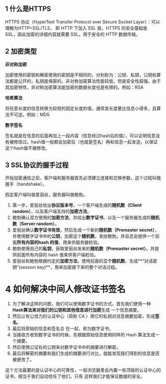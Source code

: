 ## 1 什么是HTTPS

HTTPS 协议（HyperText Transfer Protocol over Secure Socket Layer）：可以理解为HTTP+SSL/TLS， 即 HTTP 下加入 SSL 层，HTTPS 的安全基础是 SSL，因此加密的详细内容就需要 SSL，用于安全的 HTTP 数据传输。

## 2 加密类型

**非对称加密**

加密使用的密钥和解密使用的密钥是不相同的，分别称为：公钥、私钥，公钥和算法都是公开的，私钥是保密的。非对称加密算法性能较低，但是安全性超强，由于其加密特性，非对称加密算法能加密的数据长度也是有限的。例如：RSA

**哈希算法**

将任意长度的信息转换为较短的固定长度的值，通常其长度要比信息小得多，且算法不可逆。例如：MD5

**数字签名**

签名就是在信息的后面再加上一段内容（信息经过hash后的值），可以证明信息没有被修改过。hash值一般都会加密后（也就是签名）再和信息一起发送，以保证这个hash值不被修改。

## 3 SSL协议的握手过程

开始加密通信之前，客户端和服务器首先必须建立连接和交换参数，这个过程叫做握手（handshake）。

假定客户端叫做爱丽丝，服务器叫做鲍勃。

1. 第一步，爱丽丝给出**协议版本号**，一个客户端生成的**随机数（Client random）**，以及客户端支持的**加密方法**。
2. 鲍勃确认双方使用的**加密方法**，并给出**数字证书**、以及一个服务器生成的**随机数（Server random）**。
3. 爱丽丝确认**数字证书有效**，然后生成一个新的**随机数（Premaster secret）**，并使用数字证书中的**公钥**，加密这个**随机数**，发给鲍勃。并且还会提供一个前面**所有内容的hash 的值**，用来供服务器检验。
4. 鲍勃使用自己的**私钥**，获取爱丽丝发来的**随机数（Premaster secret）**。并提供前面所有内容的 hash 值来供客户端检验。
5. 爱丽丝和鲍勃根据约定的**加密方法**，使用前面的**三个随机数**，生成**“对话密钥”(session key)**，用来加密接下来的整个对话过程。



# 4 如何解决中间人修改证书签名

1. 为了解决这样的问题，我们可以使用数字证书的方式，首先我们使用一种**Hash算法来对我们的公钥和其他信息进行加密**生成 一个信息摘要。
2. 然后让有公信力的认证中心（简称 CA ）用它的私钥对消息摘要加密，形成**签名**。
3. 最后将原始的信息和签名合 在一起，称为数字证书。
4. 当接收方收到数字证书的时候，先根据原始信息使用同样的 Hash 算法生成一个摘要。
5. 然后使用公证处的公钥来对数字证书中的摘要进行解密。
6. 最后将解密的摘要和我们生成的摘要进行对比，就能发现我们得到的信息是否被更改了。

这个方法最要的是认证中心的可靠性，一般浏览器里会内置一些顶层的认证中心的证书，相当于我们自动信任了他们，只有 这样我们才能保证数据的安全。